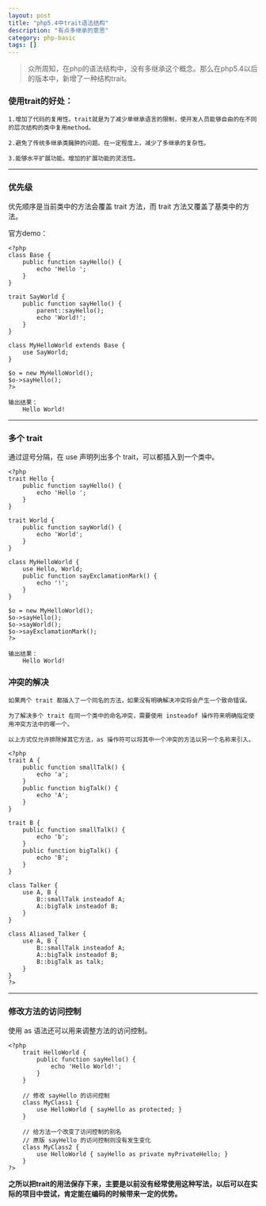 ```yaml
---
layout: post
title: "php5.4中trait语法结构"
description: "有点多继承的意思"
category: php-basic
tags: []
---
```


> 众所周知，在php的语法结构中，没有多继承这个概念。那么在php5.4以后的版本中，新增了一种结构trait。

### 使用trait的好处：

    1.增加了代码的复用性。trait就是为了减少单继承语言的限制，使开发人员能够自由的在不同的层次结构的类中复用method。
    
    2.避免了传统多继承类臃肿的问题。在一定程度上，减少了多继承的复杂性。

    3.能够水平扩展功能。增加的扩展功能的灵活性。

---

### 优先级

优先顺序是当前类中的方法会覆盖 trait 方法，而 trait 方法又覆盖了基类中的方法。 

官方demo：

```
<?php
class Base {
    public function sayHello() {
        echo 'Hello ';
    }
}

trait SayWorld {
    public function sayHello() {
        parent::sayHello();
        echo 'World!';
    }
}

class MyHelloWorld extends Base {
    use SayWorld;
}

$o = new MyHelloWorld();
$o->sayHello();
?>

输出结果：
    Hello World!

```

----

### 多个 trait

通过逗号分隔，在 use 声明列出多个 trait，可以都插入到一个类中。

```
<?php
trait Hello {
    public function sayHello() {
        echo 'Hello ';
    }
}

trait World {
    public function sayWorld() {
        echo 'World';
    }
}

class MyHelloWorld {
    use Hello, World;
    public function sayExclamationMark() {
        echo '!';
    }
}

$o = new MyHelloWorld();
$o->sayHello();
$o->sayWorld();
$o->sayExclamationMark();
?>

输出结果：
    Hello World!

```

### 冲突的解决


    如果两个 trait 都插入了一个同名的方法，如果没有明确解决冲突将会产生一个致命错误。

    为了解决多个 trait 在同一个类中的命名冲突，需要使用 insteadof 操作符来明确指定使用冲突方法中的哪一个。

    以上方式仅允许排除掉其它方法，as 操作符可以将其中一个冲突的方法以另一个名称来引入。 

```
<?php
trait A {
    public function smallTalk() {
        echo 'a';
    }
    public function bigTalk() {
        echo 'A';
    }
}

trait B {
    public function smallTalk() {
        echo 'b';
    }
    public function bigTalk() {
        echo 'B';
    }
}

class Talker {
    use A, B {
        B::smallTalk insteadof A;
        A::bigTalk insteadof B;
    }
}

class Aliased_Talker {
    use A, B {
        B::smallTalk insteadof A;
        A::bigTalk insteadof B;
        B::bigTalk as talk;
    }
}
?>

```
----

### 修改方法的访问控制

使用 as 语法还可以用来调整方法的访问控制。 

```
<?php
    trait HelloWorld {
        public function sayHello() {
            echo 'Hello World!';
        }
    }

    // 修改 sayHello 的访问控制
    class MyClass1 {
        use HelloWorld { sayHello as protected; }
    }

    // 给方法一个改变了访问控制的别名
    // 原版 sayHello 的访问控制则没有发生变化
    class MyClass2 {
        use HelloWorld { sayHello as private myPrivateHello; }
    }
?>

```

**之所以把trait的用法保存下来，主要是以前没有经常使用这种写法，以后可以在实际的项目中尝试，肯定能在编码的时候带来一定的优势。**






